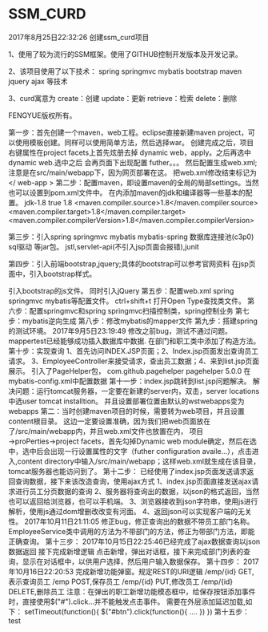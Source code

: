 # SSM_CURD
2017年8月25日22:32:26 创建ssm_curd项目

1、使用了较为流行的SSM框架。使用了GITHUB控制开发版本及开发记录。

2、该项目使用了以下技术： spring springmvc mybatis bootstrap maven jquery ajax 等技术

3、curd寓意为 create：创建 update：更新 retrieve：检索 delete：删除

FENGYUE版权所有。

第一步：首先创建一个maven，web工程。eclipse直接新建maven project，可以使用模板创建。同样可以使用简单方法，然后选择war。 创建完成之后，项目右键属性在project facets上首先炫册去掉 dynamic web，apply。之后再选中dynamic web.选中之后 会再页面下出现配置 futher。。。 然后配置生成web.xml;注意是在src/main/webapp下，因为网页部署在这。 把web.xml修改结束标记为</ web-app > 
第二步：配置maven，即设置maven的全局的局部settings。当然也可以设置到pom.xml文件中。
在<profiles>内添加maven的jdk和编译器等一些基本的配置。
 <profile>
      <id>jdk-1.8</id>
      <activation>
      	<activeByDefault>true</activeByDefault>
        <jdk>1.8</jdk>
      </activation>
			<properties>
				<maven.compiler.source>1.8</maven.compiler.source>
				<maven.compiler.target>1.8</maven.compiler.target>
				<maven.compiler.compilerVersion>1.8</maven.compiler.compilerVersion>
			</properties>
     
  </profile>
  
 第三步：引入spring springmvc mybatis mybatis-spring 数据库连接池(c3p0)  sql驱动 等jar包。
 	 jstl,servlet-api(不引入jsp页面会报错),junit
 	 
第四步：引入前端bootstrap,jquery;具体的bootstrap可以参考官网资料
在jsp页面中，引入bootstrap样式。
<link href="static/bootstrap-3.3.7-dist/css/bootstrap.min.css" rel="stylesheet">
引入bootstrap的js文件。
<script src="static/bootstrap-3.3.7-dist/js/bootstrap.min.js"></script>
同时引入jQuery
 <script type="text/javascript" src="static/js/jquery-1.12.4-min.js"></script>
 第五步：配置web.xml spring springmvc mybatis等配置文件。
 ctrl+shift+t 打开Open Type查找类文件。
 第六步：配置springmvc和spring
 springmvc扫描控制类，spring控制业务
 第七步：mybatis逆向生成
 第八步：修改mybatis的mapper文件
 第九步：搭建spring的测试环境。
2017年9月5日23:19:49
修改之前bug，测试不通过问题。
mappertest已经能够成功插入数据库中数据.
在部门和职工类中添加了构造方法。
第十步：实现查询
1、首先访问INDEX.JSP页面；2、Index.jsp页面发出查询员工请求。
3、EmployeeController来接受请求，查出员工数据；4、来到list.jsp页面展示。
引入了PageHelper包，
<!-- 引入pagehelper插件 -->
<dependency>
	<groupId>com.github.pagehelper</groupId>
	<artifactId>pagehelper</artifactId>
	<version>5.0.0</version>
</dependency>
在mybatis-config.xml中配置数据
<plugins>
	<!-- com.github.pagehelper为PageHelper类所在包名 -->
	<plugin interceptor="com.github.pagehelper.PageInterceptor">
	</plugin>
</plugins>
第十一步：index.jsp跳转到list.jsp问题解决。
解决问题：运行tomcat服务器，一定要在新建的server内，双击，server locations中选user tomcat installtion。
并且设置部署位置由默认的wstwebapps变为webapps
第二：当时创建maven项目的时候，需要转为web项目，并且设置content根目录。
这边一定要设置准确，因为我们把web页面放在了/src/main/webapp内，并且web.xml文件也放置在内，
项目→proPerties→project facets，首先勾掉Dynamic web module确定，然后在选中，选中后会出现一行设置属性的文字（futher configuration availe...），点击进入,content directory中输入/src/main/webapp；这样web.xml就生成在该目录，tomcat服务器也能访问到了。
第十二步：
已经使用了index.jsp页面发送请求返回查询数据，接下来该改造查询，使用ajax方式
1、index.jsp页面直接发送ajax请求进行员工分页数据的查询
2、服务器将查询出的数据，以json的格式返回，当然也可以返回给浏览器，也可以手机端。
3、浏览器接收到json字符串，使用js进行解析，使用js通过dom增删改改变有河面。
4、返回json可以实现客户端的无关性。
2017年10月11日21:11:05 修正bug，修正查询出的数据不带员工部门名称。EmployeeService类中调用的方法为不带部门的方法，修正为带部门方法，即能正确查询。
第十三步：
2017年10月15日22:25:46已经完成了ajax数据查询以json数据返回
接下完成新增逻辑
点击新增，弹出对话框，接下来完成部门列表的查询，显示在对话框中，以供用户选择，然后用户输入数据保存。
第十四步：
2017年10月16日22:20:53
完成新增功能弹窗。规定REST的URI逻辑
/emp/{id} GET,表示查询员工
/emp      POST,保存员工
/emp/{id} PUT,修改员工
/emp/{id} DELETE,删除员工
注意：在弹出的职工新增功能模态框中，给保存按钮添加事件时，直接使用$("#").click...并不能触发点击事件。
需要在外层添加延迟加载,如下：
setTimeout(function(){
$("#btn").click(function(){
....
})
})
第十五步：
test

